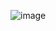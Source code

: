 ![image](https://github.com/keepsky/StorePass/assets/23378928/10c72b66-7da0-46af-b627-4bd312f77c90)
